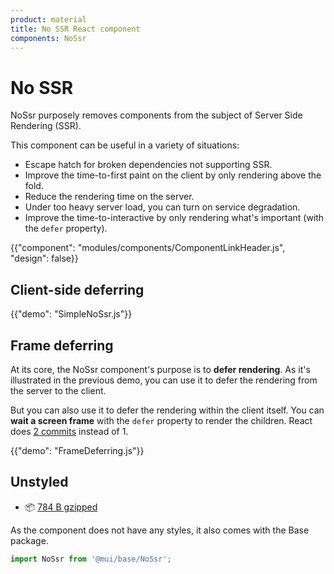 ```yaml
---
product: material
title: No SSR React component
components: NoSsr
---
```


# No SSR

<p class="description">NoSsr purposely removes components from the subject of Server Side Rendering (SSR).</p>

This component can be useful in a variety of situations:

- Escape hatch for broken dependencies not supporting SSR.
- Improve the time-to-first paint on the client by only rendering above the fold.
- Reduce the rendering time on the server.
- Under too heavy server load, you can turn on service degradation.
- Improve the time-to-interactive by only rendering what's important (with the `defer` property).

{{"component": "modules/components/ComponentLinkHeader.js", "design": false}}

## Client-side deferring

{{"demo": "SimpleNoSsr.js"}}

## Frame deferring

At its core, the NoSsr component's purpose is to **defer rendering**.
As it's illustrated in the previous demo, you can use it to defer the rendering from the server to the client.

But you can also use it to defer the rendering within the client itself.
You can **wait a screen frame** with the `defer` property to render the children.
React does [2 commits](https://reactjs.org/docs/strict-mode.html#detecting-unexpected-side-effects) instead of 1.

{{"demo": "FrameDeferring.js"}}

## Unstyled

- 📦 [784 B gzipped](https://bundlephobia.com/package/@mui/base@latest)

As the component does not have any styles, it also comes with the Base package.

```js
import NoSsr from '@mui/base/NoSsr';
```
